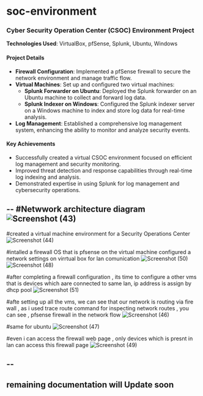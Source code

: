# soc-environment
### Cyber Security Operation Center (CSOC) Environment Project
**Technologies Used**: VirtualBox, pfSense, Splunk, Ubuntu, Windows

#### Project Details
- **Firewall Configuration**: Implemented a pfSense firewall to secure the network environment and manage traffic flow.
- **Virtual Machines**: Set up and configured two virtual machines:
  - **Splunk Forwarder on Ubuntu**: Deployed the Splunk forwarder on an Ubuntu machine to collect and forward log data.
  - **Splunk Indexer on Windows**: Configured the Splunk indexer server on a Windows machine to index and store log data for real-time analysis.
- **Log Management**: Established a comprehensive log management system, enhancing the ability to monitor and analyze security events.

#### Key Achievements
- Successfully created a virtual CSOC environment focused on efficient log management and security monitoring.
- Improved threat detection and response capabilities through real-time log indexing and analysis.
- Demonstrated expertise in using Splunk for log management and cybersecurity operations.

--
#Netwwork architecture diagram
![Screenshot (43)](https://github.com/user-attachments/assets/8c6fcb4f-a729-4f58-8e28-808374c6af9a)
--
#created a virtual machine environment for a Security Operations Center
![Screenshot (44)](https://github.com/user-attachments/assets/269ee8de-eaef-4756-82cf-5141f40db113)

#intalled a firewall OS that is pfsense on the virtual machine 
configured a network settings on virrtual box for lan comunication 
![Screenshot (50)](https://github.com/user-attachments/assets/da4c3a55-24e1-40b0-836d-cf809525d182)
![Screenshot (48)](https://github.com/user-attachments/assets/67f3cc79-5901-407f-aacd-5890b5a03f76)

#after completing a firewall configuration , its time to configure a other vms that is devices which aare connected to same lan, ip address is assign by dhcp pool
![Screenshot (51)](https://github.com/user-attachments/assets/4cd8d2dd-c56a-4007-9396-d426df757908)

#afte setting up all the vms, we can see that our network is routing via fire wall , as i used trace route command for inspecting network routes , you can see , pfsense firewall in the network flow
![Screenshot (46)](https://github.com/user-attachments/assets/db1de51f-4cd0-4398-86be-45eaf4ebd913)

#same for ubuntu 
![Screenshot (47)](https://github.com/user-attachments/assets/a0107895-cd84-4866-81c6-3290803bc5a1)

#even i can access the firewall web page , only devices which is presnt in lan can access this firewall page
![Screenshot (49)](https://github.com/user-attachments/assets/9857c3b5-afb2-4c9d-ba60-05a90ad00425)

--
--
## remaining documentation will Update soon


